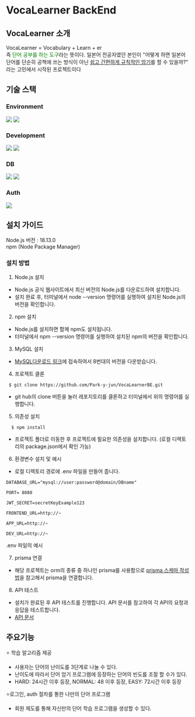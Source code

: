 # VocaLearner BackEnd

## VocaLearner 소개
VocaLearner = Vocabulary + Learn + er <br>
즉 <span style="color: green;">단어 공부를 하는 도구</span>라는 뜻이다. 일본어 전공자였던 본인이 "어떻게 하면 일본어 단어를 단순히 공책에 쓰는 방식이 아닌 <u>쉽고 간편하게 규칙적인 암기</u>를 할 수 있을까?" 라는 고민에서 시작된 프로젝트이다
##  기술 스택

### Environment
  <img src="https://img.shields.io/badge/node.js-339933?style=for-the-badge&logo=Node.js&logoColor=white">
  <img src="https://img.shields.io/badge/npm-CB3837?style=for-the-badge&logo=npm&logoColor=white">

### Development
  <img src="https://img.shields.io/badge/express-000000?style=for-the-badge&logo=express&logoColor=white">
  <img src="https://img.shields.io/badge/javascript-F7DF1E?style=for-the-badge&logo=javascript&logoColor=white">

### DB
  <img src="https://img.shields.io/badge/mysql-4479A1?style=for-the-badge&logo=mysql&logoColor=white">
  <img src="https://img.shields.io/badge/prisma-2D3748?style=for-the-badge&logo=prisma&logoColor=white">

### Auth
  <img src="https://img.shields.io/badge/jsonwebtokens-000000?style=for-the-badge&logo=jsonwebtokens&logoColor=white">
  




## 설치 가이드
Node.js 버전 : 18.13.0<br>
npm (Node Package Manager)


### 설치 방법
1. Node.js 설치
- Node.js 공식 웹사이트에서 최신 버전의 Node.js를 다운로드하여 설치합니다.
- 설치 완료 후, 터미널에서 node --version 명령어를 실행하여 설치된 Node.js의 버전을 확인합니다.

2. npm 설치
- Node.js를 설치하면 함께 npm도 설치됩니다.
- 터미널에서 npm --version 명령어를 실행하여 설치된 npm의 버전을 확인합니다.

3. MySQL 설치 
- [MySQL다운로드 링크](https://dev.mysql.com/downloads/mysql/)에 접속하여서 8번대의 버전을 다운받습니다.

4. 프로젝트 클론

```
 $ git clone https://github.com/Park-y-jun/VocaLearnerBE.git
```
- git hub의 clone 버튼을 눌러 레포지토리를 클론하고 터미널에서 위의 명령어를 실행합니다.

5. 의존성 설치
```
  $ npm install
```
- 프로젝트 폴더로 이동한 후 프로젝트에 필요한 의존성을 설치합니다. (로컬 디렉토리의 package.json에서 확인 가능)
  
6. 환경변수 설치 및 예시 
- 로컬 디렉토리 경로에 .env 파일을 만들어 줍니다.
```
DATABASE_URL="mysql://user:password@domain/DBname"

PORT= 8080

JWT_SECRET=secretKeyExample123

FRONTEND_URL=http://~

APP_URL=http://~

DEV_URL=http://~
```
.env 파일의 예시

7.  prisma 연결
- 해당 프로젝트는 orm의 종류 중 하나인 prisma를 사용함으로  [prisma 스케마 작성법](https://www.prisma.io/docs/concepts/components/prisma-schema)을 참고해서 prisma을 연결합니다.
  
8. API 테스트
- 설치가 완료된 후  API 테스트를 진행합니다. API 문서를 참고하여 각 API의 요청과 응답을 테스트합니다.
 - [API 문서](https://honored-hare-249.notion.site/VocaLeaner-API-c722386c83eb4ea582df6697ea32c012?pvs=4)

## 주요기능
⭐ 학습 알고리즘 제공<br>
- 사용자는 단어의 난이도를 3단계로 나눌 수 있다.
- 난이도에 따라서 단어 암기 프로그램에 등장하는 단어의 빈도를 조절 할 수가 있다.
- HARD: 24시간 이후 등장, NORMAL: 48 이후 등장, EASY: 72시간 이후 등장
  
⭐로그인, auth 절차를 통한 나만의 단어 프로그램
- 회원 제도를 통해 자신만의 단어 학습 프로그램을 생성할 수 있다.

